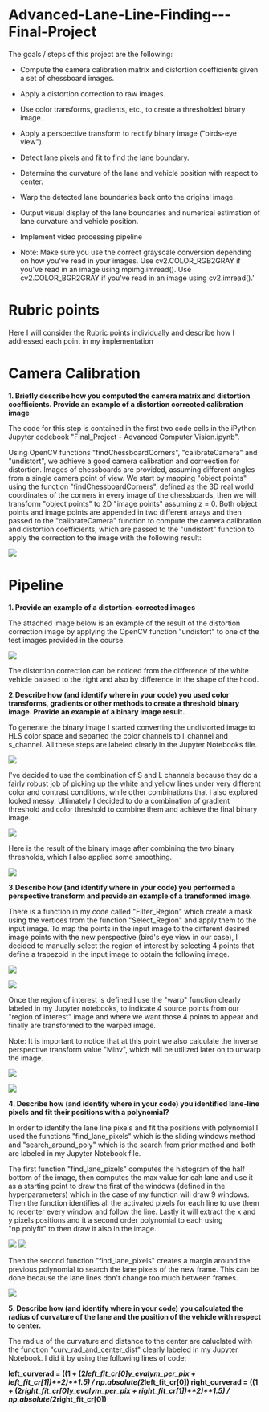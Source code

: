 # Advanced-Lane-Line-Finding---Final-Project
The goals / steps of this project are the following:

* Compute the camera calibration matrix and distortion coefficients given a set of chessboard images.
* Apply a distortion correction to raw images.
* Use color transforms, gradients, etc., to create a thresholded binary image.
* Apply a perspective transform to rectify binary image ("birds-eye view").
* Detect lane pixels and fit to find the lane boundary.
* Determine the curvature of the lane and vehicle position with respect to center.
* Warp the detected lane boundaries back onto the original image.
* Output visual display of the lane boundaries and numerical estimation of lane curvature and vehicle position.
* Implement video processing pipeline


* Note: Make sure you use the correct grayscale conversion depending on how you've read in your images. Use cv2.COLOR_RGB2GRAY if you've read in an image using mpimg.imread(). Use cv2.COLOR_BGR2GRAY if you've read in an image using cv2.imread().'

# Rubric points
Here I will consider the Rubric points individually and describe how I addressed each point in my implementation

# Camera Calibration
**1. Briefly describe how you computed the camera matrix and distortion coefficients. Provide an example of a distortion corrected calibration image**

The code for this step is contained in the first two code cells in the iPython Jupyter codebook "Final_Project - Advanced Computer Vision.ipynb".

Using OpenCV functions "findChessboardCorners", "calibrateCamera" and "undistort", we achieve a good camera calibration and correection for distortion. Images of chessboards are provided, assuming different angles from a single camera point of view. We start by mapping "object points" using the function "findChessboardCorners", defined as the 3D real world coordinates of the corners in every image of the chessboards, then we will transform "object points" to 2D "image points" assuming z = 0. Both object points and image points are appended in two different arrays and then passed to the "calibrateCamera" function to compute the camera calibration and distortion coefficients, which are passed to the "undistort" function to apply the correction to the image with the following result: 

![](Images/Undistorted%20Checkerboard.png)

# Pipeline

**1. Provide an example of a distortion-corrected images**

The attached image below is an example of the result of the distortion correction image by applying the OpenCV function "undistort" to one of the test images provided in the course. 

![](Images/Example1.png)

The distortion correction can be noticed from the difference of the white vehicle baiased to the right and also by difference in the shape of the hood. 

**2.Describe how (and identify where in your code) you used color transforms, gradients or other methods to create a threshold binary image. Provide an example of a binary image result.**

To generate the binary image I started converting the undistorted image to HLS color space and separted the color channels to l_channel and s_channel. All these steps are labeled clearly in the Jupyter Notebooks file. 

![](Images/HLS.png)

I've decided to use the combination of S and L channels because they do a fairly robust job of picking up the white and yellow lines under very different color and contrast conditions, while other combinations that I also explored looked messy. Ultimately I decided to do a combination of gradient threshold and color threshold to combine them and achieve the final binary image. 

![](Images/ColorGradientThreshold.png)

Here is the result of the binary image after combining the two binary thresholds, which I also applied some smoothing. 

![](Images/BinaryImage1.png)
              
**3.Describe how (and identify where in your code) you performed a perspective transform and provide an example of a transformed image.**

There is a function in my code called "Filter_Region" which create a mask using the vertices from the function "Select_Region" and apply them to the input image. To map the points in the input image to the different desired image points with the new perspective (bird's eye view in our case), I decided to manually select the region of interest by selecting 4 points that define a trapezoid in the input image to obtain the following image.   

![](Images/4points1.png)

![](Images/RegionOfInteres1.png)

Once the region of interest is defined I use the "warp" function clearly labeled in my Jupyter notebooks, to indicate 4 source points from our "region of interest" image and where we want those 4 points to appear and finally are transformed to the warped image.

Note: It is important to notice that at this point we also calculate the inverse perspective transform value "Minv", which will be utilized later on to unwarp the image. 

![](Images/4src4dst.png)

![](Images/WarpedImage.png)

**4. Describe how (and identify where in your code) you identified lane-line pixels and fit their positions with a polynomial?**

In order to identify the lane line pixels and fit the positions with polynomial I used the functions "find_lane_pixels" which is the sliding windows method and "search_around_poly" which is the search from prior method and both are labeled in my Jupyter Notebook file. 

The first function "find_lane_pixels" computes the histogram of the half bottom of the image, then computes the max value for eah lane and use it as a starting point to draw the first of the windows (defined in the hyperparameters) which in the case of my function will draw 9 windows. Then the function identifies all the activated pixels for each line to use them to recenter every window and follow the line. Lastly it will extract the x and y pixels positions and it a second order polynomial to each using "np.polyfit" to then draw it also in the image. 

![](Images/Histogram.png)        ![](Images/SlidingWindows1.png)


Then the second function "find_lane_pixels" creates a margin around the previous polynomial to search the lane pixels of the new frame. This can be done because the lane lines don't change too much between frames. 


![](Images/Screen%20Shot%202019-06-09%20at%201.16.37%20PM.png)

**5. Describe how (and identify where in your code) you calculated the radius of curvature of the lane and the position of the vehicle with respect to center.**

The radius of the curvature and distance to the center are caluclated with the function "curv_rad_and_center_dist" clearly labeled in my Jupyter Notebook. I did it by using the following lines of code: 

**left_curverad = ((1 + (2*left_fit_cr[0]*y_eval*ym_per_pix + left_fit_cr[1])**2)**1.5) / np.absolute(2*left_fit_cr[0])
right_curverad = ((1 + (2*right_fit_cr[0]*y_eval*ym_per_pix + right_fit_cr[1])**2)**1.5) / np.absolute(2*right_fit_cr[0])**



